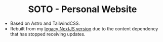 <h1 align="center">SOTO - Personal Website</h1>

- Based on Astro and TailwindCSS.
- Rebuilt from my [legacy NextJS version](https://github.com/acsoto/soto-blog-nextjs) due to the content dependency that has stopped receiving updates.
